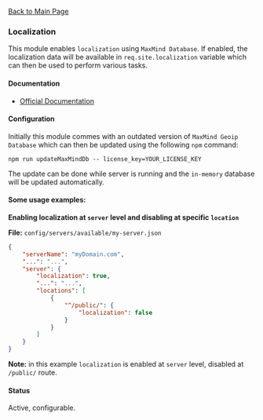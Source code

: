 [Back to Main Page](https://github.com/SorinGFS/express-access-proxy#configuration)

### Localization

This module enables `localization` using `MaxMind Database`. If enabled, the localization data will be available in `req.site.localization` variable which can then be used to perform various tasks.

#### Documentation
- [Official Documentation](https://github.com/geoip-lite/node-geoip)

#### Configuration

Initially this module commes with an outdated version of `MaxMind Geoip Database` which can then be updated using the following `npm` command:

```shell
npm run updateMaxMindDb -- license_key=YOUR_LICENSE_KEY
```

The update can be done while server is running and the `in-memory` database will be updated automatically.

#### Some usage examples:

**Enabling localization at `server` level and disabling at specific `location`**

**File:** `config/servers/available/my-server.json`

```json
{
    "serverName": "myDomain.com",
    "...": "...",
    "server": {
        "localization": true,
        "...": "...",
        "locations": [
            {
                "^/public/": {
                    "localization": false
                }
            }
        ]
    }
}
```

**Note:** in this example `localization` is enabled at `server` level, disabled at `/public/` route.

#### Status

Active, configurable.